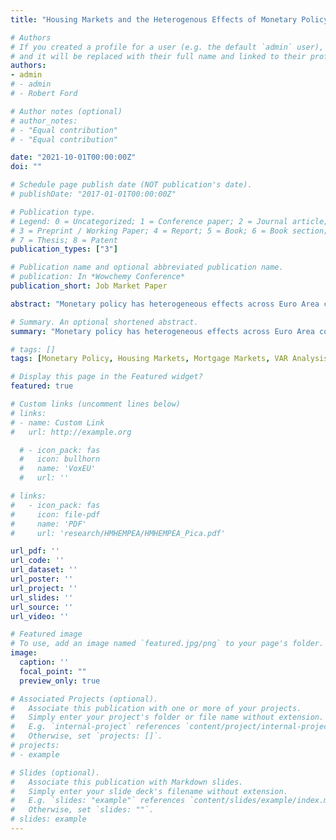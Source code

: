 ```yaml
---
title: "Housing Markets and the Heterogenous Effects of Monetary Policy Across the Euro Area"

# Authors
# If you created a profile for a user (e.g. the default `admin` user), write the username (folder name) here 
# and it will be replaced with their full name and linked to their profile.
authors:
- admin
# - admin
# - Robert Ford

# Author notes (optional)
# author_notes:
# - "Equal contribution"
# - "Equal contribution"

date: "2021-10-01T00:00:00Z"
doi: ""

# Schedule page publish date (NOT publication's date).
# publishDate: "2017-01-01T00:00:00Z"

# Publication type.
# Legend: 0 = Uncategorized; 1 = Conference paper; 2 = Journal article;
# 3 = Preprint / Working Paper; 4 = Report; 5 = Book; 6 = Book section;
# 7 = Thesis; 8 = Patent
publication_types: ["3"]

# Publication name and optional abbreviated publication name.
# publication: In *Wowchemy Conference*
publication_short: Job Market Paper

abstract: "Monetary policy has heterogeneous effects across Euro Area countries. There are strong correlations between cross-country monetary policy potency and housing and mortgage market institutions, namely the share of adjustable-rate mortgages (ARM) and the homeownership rate (HoR). To disentangle the relative importance of ARM share and the HoR, I incorporate these features into a quantitative currency-union New Keynesian model with rich household balance sheets. I calibrate the model to Spain and the Euro Area. The model fits well: the consumption response in Spain is 1.8 times stronger than the Euro Area in the model relative to 2.5 in the data. My results reveal that higher ARM shares and higher HoR interact to amplify the effects of monetary policy on aggregate consumption due to smaller interest payments and higher collateral value of housing. I use the model to show that different forms of banking unions decrease the heterogenous effects of monetary policy by weakening the pass-through to mortgage rates. Finally, including house prices into the price index entails a trade-off between stabilizing output and inflation."

# Summary. An optional shortened abstract.
summary: "Monetary policy has heterogeneous effects across Euro Area countries. There are strong correlations between cross-country monetary policy potency and housing and mortgage market institutions, namely the share of adjustable-rate mortgages (ARM) and the homeownership rate (HoR). To disentangle the relative importance of ARM share and the HoR, I incorporate these features into a quantitative currency-union New Keynesian model with rich household balance sheets. I calibrate the model to Spain and the Euro Area. The model fits well: the consumption response in Spain is 1.8 times stronger than the Euro Area in the model relative to 2.5 in the data. My results reveal that higher ARM shares and higher HoR interact to amplify the effects of monetary policy on aggregate consumption due to smaller interest payments and higher collateral value of housing. I use the model to show that different forms of banking unions decrease the heterogenous effects of monetary policy by weakening the pass-through to mortgage rates. Finally, including house prices into the price index entails a trade-off between stabilizing output and inflation."

# tags: []
tags: [Monetary Policy, Housing Markets, Mortgage Markets, VAR Analysis, Household Survey, New Keynesian, Banking Union]

# Display this page in the Featured widget?
featured: true

# Custom links (uncomment lines below)
# links:
# - name: Custom Link
#   url: http://example.org

  # - icon_pack: fas
  #   icon: bullhorn
  #   name: 'VoxEU'
  #   url: ''

# links:
#   - icon_pack: fas
#     icon: file-pdf
#     name: 'PDF'
#     url: 'research/HMHEMPEA/HMHEMPEA_Pica.pdf'

url_pdf: ''
url_code: ''
url_dataset: ''
url_poster: ''
url_project: ''
url_slides: ''
url_source: ''
url_video: ''

# Featured image
# To use, add an image named `featured.jpg/png` to your page's folder. 
image:
  caption: ''
  focal_point: ""
  preview_only: true

# Associated Projects (optional).
#   Associate this publication with one or more of your projects.
#   Simply enter your project's folder or file name without extension.
#   E.g. `internal-project` references `content/project/internal-project/index.md`.
#   Otherwise, set `projects: []`.
# projects:
# - example

# Slides (optional).
#   Associate this publication with Markdown slides.
#   Simply enter your slide deck's filename without extension.
#   E.g. `slides: "example"` references `content/slides/example/index.md`.
#   Otherwise, set `slides: ""`.
# slides: example
---
```


<!-- {{% callout note %}}
Click the *Cite* button above to demo the feature to enable visitors to import publication metadata into their reference management software.
{{% /callout %}}

{{% callout note %}}
Create your slides in Markdown - click the *Slides* button to check out the example.
{{% /callout %}}

Supplementary notes can be added here, including [code, math, and images](https://wowchemy.com/docs/writing-markdown-latex/). -->
